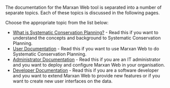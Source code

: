 The documentation for the Marxan Web tool is separated into a number of separate topics. Each of these topics is discussed in the following pages.  

Choose the appropriate topic from the list below:
* [What is Systematic Conservation Planning?](https://andrewcottam.github.io/marxan-web/documentation/docs_concepts.html) - Read this if you want to understand the concepts and background to Systematic Conservation Planning.
* [User Documentation](https://andrewcottam.github.io/marxan-web/documentation/docs_user.html) - Read this if you want to use Marxan Web to do Systematic Conservation Planning.
* [Administrator Documentation](https://andrewcottam.github.io/marxan-web/documentation/docs_admin.html) - Read this if you are an IT administrator and you want to deploy and configure Marxan Web in your organisation.
* [Developer Documentation](https://andrewcottam.github.io/marxan-web/documentation/docs_dev.html) - Read this if you are a software developer and you want to extend Marxan Web to provide new features or if you want to create new user interfaces on the data.
